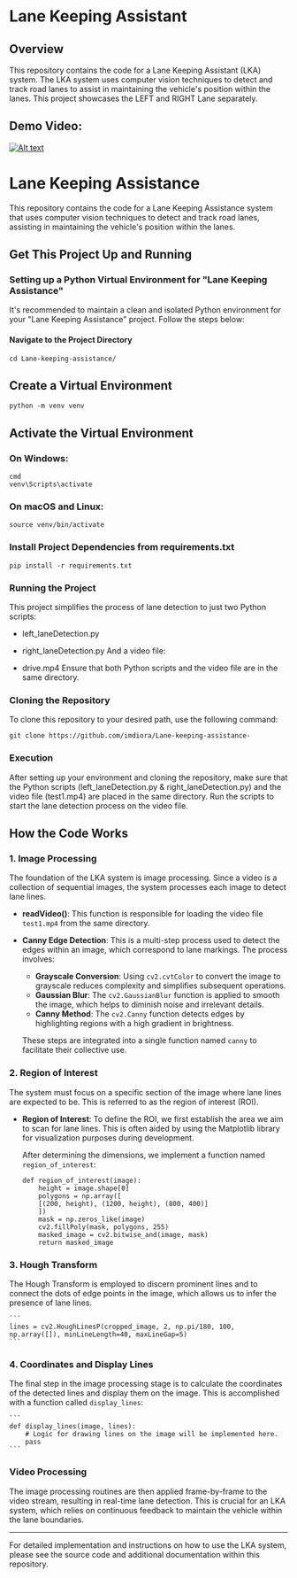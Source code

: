 # Lane Keeping Assistant 

## Overview
This repository contains the code for a Lane Keeping Assistant (LKA) system. The LKA system uses computer vision techniques to detect and track road lanes to assist in maintaining the vehicle's position within the lanes. This project showcases the LEFT and RIGHT Lane separately.

## Demo Video: 
[![Alt text](https://img.youtube.com/vi/foQegbsFQmo/0.jpg)](https://www.youtube.com/watch?v=foQegbsFQmo)

# Lane Keeping Assistance

This repository contains the code for a Lane Keeping Assistance system that uses computer vision techniques to detect and track road lanes, assisting in maintaining the vehicle's position within the lanes.

## Get This Project Up and Running

### Setting up a Python Virtual Environment for "Lane Keeping Assistance"

It's recommended to maintain a clean and isolated Python environment for your "Lane Keeping Assistance" project. Follow the steps below:

#### Navigate to the Project Directory
```
cd Lane-keeping-assistance/
 ```

## Create a Virtual Environment
```
python -m venv venv
```
## Activate the Virtual Environment
### On Windows:

```
cmd
venv\Scripts\activate 
```
### On macOS and Linux:

```
source venv/bin/activate
```
### Install Project Dependencies from requirements.txt

```
pip install -r requirements.txt 
```
### Running the Project
This project simplifies the process of lane detection to just two Python scripts:

- left_laneDetection.py
- right_laneDetection.py
And a video file:

- drive.mp4
Ensure that both Python scripts and the video file are in the same directory.

### Cloning the Repository
To clone this repository to your desired path, use the following command:

```
git clone https://github.com/imdiora/Lane-keeping-assistance-
``` 
### Execution 
After setting up your environment and cloning the repository, make sure that the Python scripts (left_laneDetection.py & right_laneDetection.py) and the video file (test1.mp4) are placed in the same directory. Run the scripts to start the lane detection process on the video file.

## How the Code Works

### 1. Image Processing
The foundation of the LKA system is image processing. Since a video is a collection of sequential images, the system processes each image to detect lane lines.

- **readVideo()**: This function is responsible for loading the video file `test1.mp4` from the same directory.

- **Canny Edge Detection**: This is a multi-step process used to detect the edges within an image, which correspond to lane markings. The process involves:
  - **Grayscale Conversion**: Using `cv2.cvtColor` to convert the image to grayscale reduces complexity and simplifies subsequent operations.
  - **Gaussian Blur**: The `cv2.GaussianBlur` function is applied to smooth the image, which helps to diminish noise and irrelevant details.
  - **Canny Method**: The `cv2.Canny` function detects edges by highlighting regions with a high gradient in brightness.

  These steps are integrated into a single function named `canny` to facilitate their collective use.

### 2. Region of Interest
The system must focus on a specific section of the image where lane lines are expected to be. This is referred to as the region of interest (ROI).

- **Region of Interest**:
  To define the ROI, we first establish the area we aim to scan for lane lines. This is often aided by using the Matplotlib library for visualization purposes during development.
  
  After determining the dimensions, we implement a function named `region_of_interest`:

    ```
    def region_of_interest(image):
        height = image.shape[0]
        polygons = np.array([
        [(200, height), (1200, height), (800, 400)]
        ])
        mask = np.zeros_like(image)
        cv2.fillPoly(mask, polygons, 255)
        masked_image = cv2.bitwise_and(image, mask)
        return masked_image
    ```

### 3. Hough Transform
The Hough Transform is employed to discern prominent lines and to connect the dots of edge points in the image, which allows us to infer the presence of lane lines.

    ```
    lines = cv2.HoughLinesP(cropped_image, 2, np.pi/180, 100, np.array([]), minLineLength=40, maxLineGap=5)
    ```

### 4. Coordinates and Display Lines
The final step in the image processing stage is to calculate the coordinates of the detected lines and display them on the image. This is accomplished with a function called `display_lines`:

    ```
    def display_lines(image, lines):
        # Logic for drawing lines on the image will be implemented here.
        pass
    ```

### Video Processing
The image processing routines are then applied frame-by-frame to the video stream, resulting in real-time lane detection. This is crucial for an LKA system, which relies on continuous feedback to maintain the vehicle within the lane boundaries.

---

For detailed implementation and instructions on how to use the LKA system, please see the source code and additional documentation within this repository.

